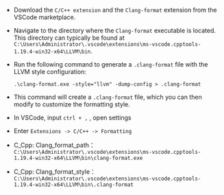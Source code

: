 
- Download the `C/C++ extension` and the `Clang-format` extension from the VSCode marketplace.
- Navigate to the directory where the `Clang-format` executable is located. This directory can typically be found at `C:\Users\Administrator\.vscode\extensions\ms-vscode.cpptools-1.19.4-win32-x64\LLVM\bin`.
- Run the following command to generate a `.clang-format` file with the LLVM style configuration: 
    ``` shell
    .\clang-format.exe -style="llvm" -dump-config > .clang-format
    ```
- This command will create a `.clang-format` file, which you can then modify to customize the formatting style.

- In VSCode, input `ctrl + ,` , open settings
- Enter `Extensions -> C/C++ -> Formatting`
- C_Cpp: Clang_format_path：`C:\Users\Administrator\.vscode\extensions\ms-vscode.cpptools-1.19.4-win32-x64\LLVM\bin\clang-format.exe`
- C_Cpp: Clang_format_style：`C:\Users\Administrator\.vscode\extensions\ms-vscode.cpptools-1.19.4-win32-x64\LLVM\bin\.clang-format`

